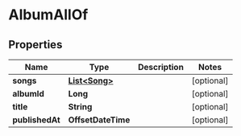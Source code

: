 

# AlbumAllOf


## Properties

| Name | Type | Description | Notes |
|------------ | ------------- | ------------- | -------------|
|**songs** | [**List&lt;Song&gt;**](Song.md) |  |  [optional] |
|**albumId** | **Long** |  |  [optional] |
|**title** | **String** |  |  [optional] |
|**publishedAt** | **OffsetDateTime** |  |  [optional] |



